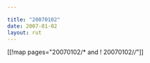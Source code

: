 ```yaml
---

title: "20070102"
date: 2007-01-02
layout: rut
---
```


[[!map pages="20070102/* and ! 20070102/*/*"]]
